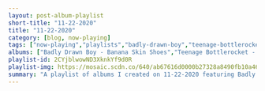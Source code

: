 ```yaml
---
layout: post-album-playlist
short-title: "11-22-2020"
title: "11-22-2020"
category: [blog, now-playing]
tags: ["now-playing","playlists","badly-drawn-boy","teenage-bottlerocket","for-squirrels","fidlar","big-thief"]
albums: ["Badly Drawn Boy - Banana Skin Shoes","Teenage Bottlerocket - They Came From The Shadows","For Squirrels - Example","FIDLAR - FIDLAR","Big Thief - U.F.O.F."]
playlist-id: 2CYjblwowND3XknkYf9d0R
playlist-img: https://mosaic.scdn.co/640/ab67616d0000b27328a8490fb10a46f0d211336dab67616d0000b2732d2b506ac1fff4498097fd42ab67616d0000b273a5fb379f9c2f390ed5c12b2aab67616d0000b273bb13941b376d3408bd90dc50
summary: "A playlist of albums I created on 11-22-2020 featuring Badly Drawn Boy, Teenage Bottlerocket, For Squirrels, FIDLAR, and Big Thief"
---
```

